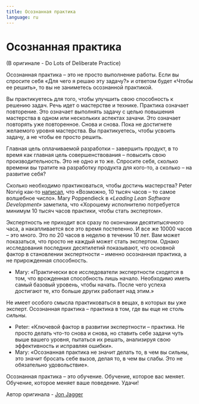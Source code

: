 ```yaml
---
title: Осознанная практика
language: ru
---
```


# Осознанная практика
(В оригинале - Do Lots of Deliberate Practice)

Осознанная практика – это не просто выполнение работы. Если вы спросите себя «Для чего я решаю эту задачу?» и ответом будет «Чтобы ее решить», то вы не заниметесь осознанной практикой.

Вы практикуетесь для того, чтобы улучшить свою способность к решению задач. Речь идет о мастерстве и технике. Практика означает повторение. Это означает выполнять задачу с целью повышения мастерства в одном или нескольких аспектах зачачи. Это означает повторять уже повторенное. Снова и снова. Пока не достигнете желаемого уровня мастерства. Вы практикуетесь, чтобы усвоить задачу, а не чтобы ее просто решить.

Главная цель оплачиваемой разработки – завершить продукт, в то время как главная цель совершенствования – повысить свою производительность. Это не одно и то же. Спросите себя, сколько времени вы тратите на разработку продукта для кого-то, а сколько – на развитие себя?

Сколько необходимо практиковаться, чтобы достичь мастерства?
Peter Norvig как-то [написал](http://norvig.com/21-days.html), что «Возможно, 10 тысяч часов – то самое волшебное число».
Mary Poppendieck в *«Leading Lean Software Development»* заметила, что «Хорошему исполнителю потребуется минимум 10 тысяч часов практики, чтобы стать экспертом».

Экспертность не приходит вся сразу по окончании десятитысячного часа, а накапливается все это время постепенно. И все же 10000 часов – это много. Это по 20 часов в неделю в течении 10 лет. Вам может показаться, что просто не каждый может стать экспертом. Однако исследования последних десятилетий показывают, что основной фактор в становлении экспертности – именно осознанная практика, а не прирожденная способность.
- Mary: «Практически все исследователи экспертности сходятся в том, что врожденная способность лишь начало. Необходимо иметь самый базовый уровень, чтобы начать. После чего успеха достигают те, кто больше других работает над этим.»

Не имеет особого смысла практиковаться в вещах, в которых вы уже эксперт. Осознанная практика – практика в том, где вы еще не столь сильны.

- Peter: «Ключевой фактор в развитии экспертности – практика. Не просто делать что-то снова и снова, но ставить себе задачи чуть выше вашего уровня, пытаться их решать, анализируя свою эффективность и исправляя ошибки».
- Mary: «Осознанная практика не значит делать то, в чем вы сильны, это значит бросать себе вызов, делая то, в чем вы слабы. Это не обязательно удовольствие».

Осознанная практика – это обучение. Обучение, которое вас меняет. Обучение, которое меняет ваше поведение. Удачи!

Автор оригинала - [Jon Jagger](http://programmer.97things.oreilly.com/wiki/index.php/Jon_Jagger)
